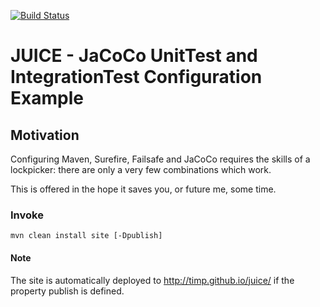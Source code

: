 [![Build Status](https://travis-ci.org/timp/juice)](https://travis-ci.org/timp/juice)
# JUICE - JaCoCo UnitTest and IntegrationTest Configuration Example
## Motivation 
Configuring Maven, Surefire, Failsafe and JaCoCo requires the skills of 
a lockpicker: there are only a very few combinations which work. 
 
This is offered in the hope it saves you, or future me, some time.
  
### Invoke  
```
mvn clean install site [-Dpublish]
```

#### Note
The site is automatically deployed to http://timp.github.io/juice/
if the property publish is defined.




